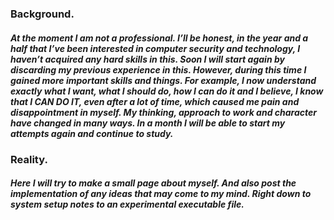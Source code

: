 ### Background.

##### At the moment I am not a professional. I’ll be honest, in the year and a half that I’ve been interested in computer security and technology, I haven’t acquired any hard skills in this. Soon I will start again by discarding my previous experience in this. However, during this time I gained more important skills and things. For example, I now understand exactly what I want, what I should do, how I can do it and I believe, I know that I CAN DO IT, even after a lot of time, which caused me pain and disappointment in myself. My thinking, approach to work and character have changed in many ways. In a month I will be able to start my attempts again and continue to study.

### Reality.
##### Here I will try to make a small page about myself. And also post the implementation of any ideas that may come to my mind. Right down to system setup notes to an experimental executable file.
